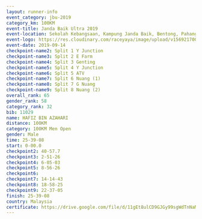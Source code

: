 ```yaml
---
layout: runner-info 
event_category: jbu-2019 
category_km: 100KM 
event-title: Janda Baik Ultra 2019  
event-location: Sekolah Kebangsaan, Kampung Janda Baik, Bentong, Pahang, Malaysia 
event-logo: https://res.cloudinary.com/raceyaya/image/upload/v1569217009/logo/janda-baik_vch1pc.jpg 
event-date: 2019-09-14 
checkpoint-name2: Split 1 Y Junction 
checkpoint-name3: Split 2 E Farm 
checkpoint-name4: Split 3 Genting 
checkpoint-name5: Split 4 Y Junction 
checkpoint-name6: Split 5 ATV 
checkpoint-name7: Split 6 Nuang (1) 
checkpoint-name8: Split 7 G Nuang 
checkpoint-name9: Split 8 Nuang (2) 
overall_rank: 65
gender_rank: 58
category_rank: 32
bib: 11029
name: HAFIZ BIN AZAHARI
distance: 100KM
category: 100KM Men Open
gender: Male
time: 25-39-08
start: 0-00.0
checkpoint2: 40-57.7
checkpoint3: 2-51-26
checkpoint4: 6-05-03
checkpoint5: 8-56-26
checkpoint6: 
checkpoint7: 14-14-43
checkpoint8: 18-58-25
checkpoint9: 22-37-05
finish: 25-39-08
country: Malaysia
certificate: https://drive.google.com/file/d/11gEt8ulCD9GJGy99sgWdTnNaMwSyIV_g/view?usp=sharing
---
```

